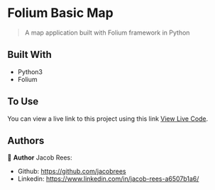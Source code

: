 # Folium Basic Map

> A map application built with Folium framework in Python

## Built With

- Python3
- Folium

## To Use
You can view a live link to this project using this link [View Live Code](https://rawcdn.githack.com/jacobrees/Folium-Basic-Map/fe74cefd4eaac12252b42127d80d31d05bbadcba/Map1.html).

## Authors

👤 **Author**
Jacob Rees:
- Github: https://github.com/jacobrees
- Linkedin: https://www.linkedin.com/in/jacob-rees-a6507b1a6/


